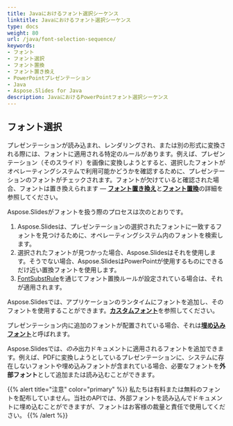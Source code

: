 ```yaml
---
title: Javaにおけるフォント選択シーケンス
linktitle: Javaにおけるフォント選択シーケンス
type: docs
weight: 80
url: /java/font-selection-sequence/
keywords:
- フォント
- フォント選択
- フォント置換
- フォント置き換え
- PowerPointプレゼンテーション
- Java
- Aspose.Slides for Java
description: JavaにおけるPowerPointフォント選択シーケンス
---
```


## フォント選択

プレゼンテーションが読み込まれ、レンダリングされ、または別の形式に変換される際には、フォントに適用される特定のルールがあります。例えば、プレゼンテーション（そのスライド）を画像に変換しようとすると、選択したフォントがオペレーティングシステムで利用可能かどうかを確認するために、プレゼンテーションのフォントがチェックされます。フォントが欠けていると確認された場合、フォントは置き換えられます — [**フォント置き換え**](https://docs.aspose.com/slides/java/font-replacement/)と[**フォント置換**](https://docs.aspose.com/slides/java/font-substitution/)の詳細を参照してください。

Aspose.Slidesがフォントを扱う際のプロセスは次のとおりです。

1. Aspose.Slidesは、プレゼンテーションの選択されたフォントに一致するフォントを見つけるために、オペレーティングシステム内のフォントを検索します。
2. 選択されたフォントが見つかった場合、Aspose.Slidesはそれを使用します。そうでない場合、Aspose.SlidesはPowerPointが使用するものにできるだけ近い置換フォントを使用します。
3. [FontSubstRule](https://reference.aspose.com/slides/java/com.aspose.slides/fontsubstrule/)を通じてフォント置換ルールが設定されている場合は、それが適用されます。

Aspose.Slidesでは、アプリケーションのランタイムにフォントを追加し、そのフォントを使用することができます。[**カスタムフォント**](https://docs.aspose.com/slides/java/custom-font/)を参照してください。

プレゼンテーション内に追加のフォントが配置されている場合、それは[**埋め込みフォント**](https://docs.aspose.com/slides/java/embedded-font/)と呼ばれます。

Aspose.Slidesでは、*のみ*出力ドキュメントに適用されるフォントを追加できます。例えば、PDFに変換しようとしているプレゼンテーションに、システムに存在しないフォントや埋め込みフォントが含まれている場合、必要なフォントを**外部フォント**として追加または読み込むことができます。

{{% alert title="注意" color="primary" %}} 
私たちは有料または無料のフォントを配布していません。当社のAPIでは、外部フォントを読み込んでドキュメントに埋め込むことができますが、フォントはお客様の裁量と責任で使用してください。
{{% /alert %}}